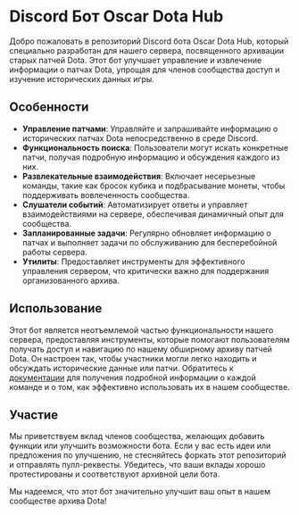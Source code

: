 # Discord Бот Oscar Dota Hub

Добро пожаловать в репозиторий Discord бота Oscar Dota Hub, который специально разработан для нашего сервера, посвященного архивации старых патчей
Dota. Этот бот улучшает управление и извлечение информации о патчах Dota, упрощая для членов сообщества доступ и изучение исторических данных игры.

## Особенности

- **Управление патчами**: Управляйте и запрашивайте информацию о исторических патчах Dota непосредственно в среде Discord.
- **Функциональность поиска**: Пользователи могут искать конкретные патчи, получая подробную информацию и обсуждения каждого из них.
- **Развлекательные взаимодействия**: Включает несерьезные команды, такие как бросок кубика и подбрасывание монеты, чтобы поддерживать вовлеченность
  сообщества.
- **Слушатели событий**: Автоматизирует ответы и управляет взаимодействиями на сервере, обеспечивая динамичный опыт для сообщества.
- **Запланированные задачи**: Регулярно обновляет информацию о патчах и выполняет задачи по обслуживанию для бесперебойной работы сервера.
- **Утилиты**: Предоставляет инструменты для эффективного управления сервером, что критически важно для поддержания организованного архива.

## Использование

Этот бот является неотъемлемой частью функциональности нашего сервера, предоставляя инструменты, которые помогают пользователям получать доступ и
навигацию по нашему обширному архиву патчей Dota. Он настроен так, чтобы участники могли легко находить и обсуждать исторические данные или патчи.
Обратитесь
к [документации](https://github.com/overklassniy/Oscar_Dota_Hub_Discord_Bot/blob/master/docs/ru/%D0%94%D0%BE%D0%BA%D1%83%D0%BC%D0%B5%D0%BD%D1%82%D0%B0%D1%86%D0%B8%D1%8F.md)
для получения подробной информации о
каждой команде и о том, как эффективно использовать их в нашем сообществе.

## Участие

Мы приветствуем вклад членов сообщества, желающих добавить функции или улучшить возможности бота. Если у вас есть идеи или предложения по улучшению, не
стесняйтесь форкать этот репозиторий и отправлять пулл-реквесты. Убедитесь, что ваши вклады хорошо протестированы и соответствуют архивной цели бота.

Мы надеемся, что этот бот значительно улучшит ваш опыт в нашем сообществе архива Dota!
